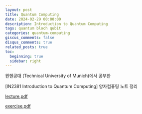 ```yaml
---
layout: post
title: Quantum Computing
date: 2024-02-29 00:00:00
description: Introduction to Quantum Computing
tags: quantum bloch qubit
categories: quantum-computing
giscus_comments: false
disqus_comments: true
related_posts: true
toc:
  beginning: true
  sidebar: right
---
```


뮌헨공대 (Technical University of Munich)에서 공부한 

[IN2381 Introduction to Quantum Computing] 양자컴퓨팅 노트 정리


 [lecture.pdf](../assets/file/2024-02-29-quantum-computing/lecture.pdf) 

 [exercise.pdf](../assets/file/2024-02-29-quantum-computing/exercise.pdf) 

